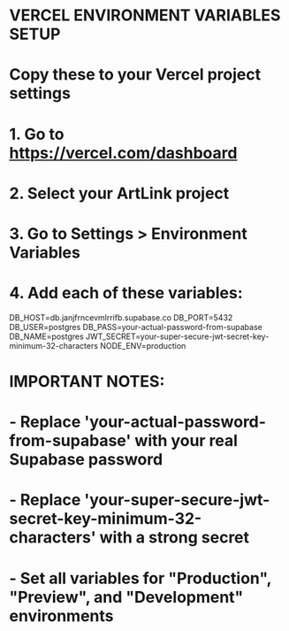 # VERCEL ENVIRONMENT VARIABLES SETUP
# Copy these to your Vercel project settings

# 1. Go to https://vercel.com/dashboard
# 2. Select your ArtLink project
# 3. Go to Settings > Environment Variables
# 4. Add each of these variables:

DB_HOST=db.janjfrncevmlrrifb.supabase.co
DB_PORT=5432
DB_USER=postgres
DB_PASS=your-actual-password-from-supabase
DB_NAME=postgres
JWT_SECRET=your-super-secure-jwt-secret-key-minimum-32-characters
NODE_ENV=production

# IMPORTANT NOTES:
# - Replace 'your-actual-password-from-supabase' with your real Supabase password
# - Replace 'your-super-secure-jwt-secret-key-minimum-32-characters' with a strong secret
# - Set all variables for "Production", "Preview", and "Development" environments
